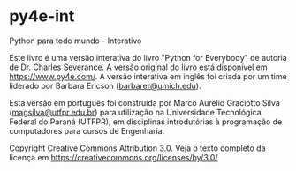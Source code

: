 # py4e-int

Python para todo mundo - Interativo
 
Este livro é uma versão interativa do livro "Python for Everybody" de autoria
de Dr. Charles Severance. A versão original do livro está disponível em
https://www.py4e.com/. A versão interativa em inglês foi criada por um time
liderado por Barbara Ericson (barbarer@umich.edu).

Esta versão em português foi construída por Marco Aurélio Graciotto Silva
(magsilva@utfpr.edu.br) para utilização na Universidade Tecnológica Federal
do Paraná (UTFPR), em disciplinas introdutórias à programação de computadores
para cursos de Engenharia.
 
Copyright Creative Commons Attribution 3.0. Veja o texto completo da licença
em https://creativecommons.org/licenses/by/3.0/ 
 

